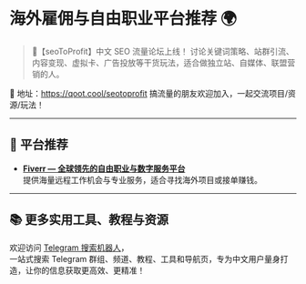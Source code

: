 # 海外雇佣与自由职业平台推荐 🌍

> 💬【seoToProfit】中文 SEO 流量论坛上线！
讨论关键词策略、站群引流、内容变现、虚拟卡、广告投放等干货玩法，适合做独立站、自媒体、联盟营销的人。

📌 地址：https://qoot.cool/seotoprofit
搞流量的朋友欢迎加入，一起交流项目/资源/玩法！

---

## 🔗 平台推荐

- **[Fiverr — 全球领先的自由职业与数字服务平台](https://qoot.cool/fiverr-home)**  
  提供海量远程工作机会与专业服务，适合寻找海外项目或接单赚钱。

---

## 📚 更多实用工具、教程与资源

欢迎访问 [Telegram 搜索机器人](https://qoot.cool/SearchRobot)，  
一站式搜索 Telegram 群组、频道、教程、工具和导航页，专为中文用户量身打造，让你的信息获取更高效、更精准！
